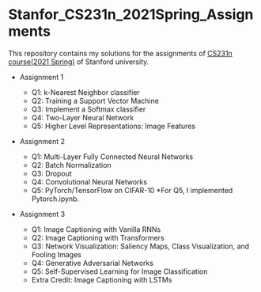 # Stanfor_CS231n_2021Spring_Assignments

This repository contains my solutions for the assignments of [CS231n course(2021 Spring)](https://cs231n.github.io/) of Stanford university.

- Assignment 1
  - Q1: k-Nearest Neighbor classifier
  - Q2: Training a Support Vector Machine
  - Q3: Implement a Softmax classifier
  - Q4: Two-Layer Neural Network
  - Q5: Higher Level Representations: Image Features

- Assignment 2
  - Q1: Multi-Layer Fully Connected Neural Networks
  - Q2: Batch Normalization
  - Q3: Dropout
  - Q4: Convolutional Neural Networks
  - Q5: PyTorch/TensorFlow on CIFAR-10
  *For Q5, I implemented Pytorch.ipynb.

- Assignment 3
  - Q1: Image Captioning with Vanilla RNNs
  - Q2: Image Captioning with Transformers
  - Q3: Network Visualization: Saliency Maps, Class Visualization, and Fooling Images
  - Q4: Generative Adversarial Networks
  - Q5: Self-Supervised Learning for Image Classification
  - Extra Credit: Image Captioning with LSTMs
